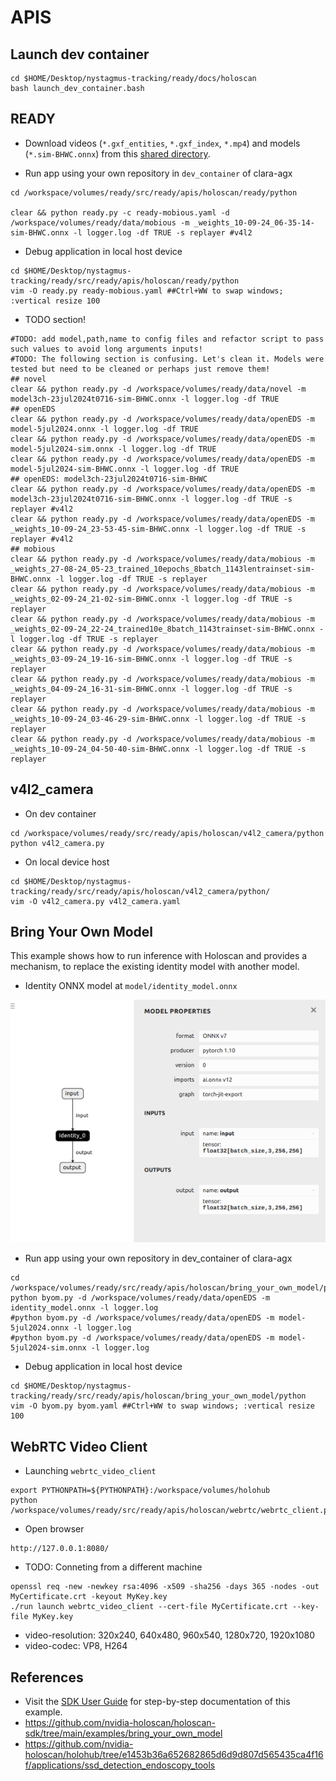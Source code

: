 # APIS

## Launch dev container
```
cd $HOME/Desktop/nystagmus-tracking/ready/docs/holoscan
bash launch_dev_container.bash
```

## READY
* Download videos (`*.gxf_entities`, `*.gxf_index`, `*.mp4`) and models (`*.sim-BHWC.onnx`) from this [shared directory](https://liveuclac-my.sharepoint.com/:f:/r/personal/ccaemxo_ucl_ac_uk/Documents/nvidia-clara-agx/READY-Hawkes-Hackathon-2024/models-and-videos?csf=1&web=1&e=7uNpQH).

* Run app using your own repository in `dev_container` of clara-agx
```
cd /workspace/volumes/ready/src/ready/apis/holoscan/ready/python

clear && python ready.py -c ready-mobious.yaml -d /workspace/volumes/ready/data/mobious -m _weights_10-09-24_06-35-14-sim-BHWC.onnx -l logger.log -df TRUE -s replayer #v4l2
```

* Debug application in local host device
```
cd $HOME/Desktop/nystagmus-tracking/ready/src/ready/apis/holoscan/ready/python
vim -O ready.py ready-mobious.yaml ##Ctrl+WW to swap windows; :vertical resize 100
```

* TODO section!
```
#TODO: add model,path,name to config files and refactor script to pass such values to avoid long arguments inputs!
#TODO: The following section is confusing. Let's clean it. Models were tested but need to be cleaned or perhaps just remove them!
## novel
clear && python ready.py -d /workspace/volumes/ready/data/novel -m model3ch-23jul2024t0716-sim-BHWC.onnx -l logger.log -df TRUE
## openEDS
clear && python ready.py -d /workspace/volumes/ready/data/openEDS -m model-5jul2024.onnx -l logger.log -df TRUE
clear && python ready.py -d /workspace/volumes/ready/data/openEDS -m model-5jul2024-sim.onnx -l logger.log -df TRUE
clear && python ready.py -d /workspace/volumes/ready/data/openEDS -m model-5jul2024-sim-BHWC.onnx -l logger.log -df TRUE
## openEDS: model3ch-23jul2024t0716-sim-BHWC
clear && python ready.py -d /workspace/volumes/ready/data/openEDS -m model3ch-23jul2024t0716-sim-BHWC.onnx -l logger.log -df TRUE -s replayer #v4l2
clear && python ready.py -d /workspace/volumes/ready/data/openEDS -m _weights_10-09-24_23-53-45-sim-BHWC.onnx -l logger.log -df TRUE -s replayer #v4l2
## mobious
clear && python ready.py -d /workspace/volumes/ready/data/mobious -m _weights_27-08-24_05-23_trained_10epochs_8batch_1143lentrainset-sim-BHWC.onnx -l logger.log -df TRUE -s replayer
clear && python ready.py -d /workspace/volumes/ready/data/mobious -m _weights_02-09-24_21-02-sim-BHWC.onnx -l logger.log -df TRUE -s replayer
clear && python ready.py -d /workspace/volumes/ready/data/mobious -m _weights_02-09-24_22-24_trained10e_8batch_1143trainset-sim-BHWC.onnx -l logger.log -df TRUE -s replayer
clear && python ready.py -d /workspace/volumes/ready/data/mobious -m _weights_03-09-24_19-16-sim-BHWC.onnx -l logger.log -df TRUE -s replayer
clear && python ready.py -d /workspace/volumes/ready/data/mobious -m _weights_04-09-24_16-31-sim-BHWC.onnx -l logger.log -df TRUE -s replayer
clear && python ready.py -d /workspace/volumes/ready/data/mobious -m _weights_10-09-24_03-46-29-sim-BHWC.onnx -l logger.log -df TRUE -s replayer
clear && python ready.py -d /workspace/volumes/ready/data/mobious -m _weights_10-09-24_04-50-40-sim-BHWC.onnx -l logger.log -df TRUE -s replayer
```

## v4l2_camera

* On dev container
```
cd /workspace/volumes/ready/src/ready/apis/holoscan/v4l2_camera/python
python v4l2_camera.py
```

* On local device host
```
cd $HOME/Desktop/nystagmus-tracking/ready/src/ready/apis/holoscan/v4l2_camera/python/
vim -O v4l2_camera.py v4l2_camera.yaml
```

## Bring Your Own Model
This example shows how to run inference with Holoscan and provides a mechanism, to replace the existing identity model with another model.
* Identity ONNX model at `model/identity_model.onnx`

![fig](../figs/identity_model_onnx_netronapp.png)

* Run app using your own repository in dev_container of clara-agx
```
cd /workspace/volumes/ready/src/ready/apis/holoscan/bring_your_own_model/python
python byom.py -d /workspace/volumes/ready/data/openEDS -m identity_model.onnx -l logger.log
#python byom.py -d /workspace/volumes/ready/data/openEDS -m model-5jul2024.onnx -l logger.log
#python byom.py -d /workspace/volumes/ready/data/openEDS -m model-5jul2024-sim.onnx -l logger.log
```

* Debug application in local host device
```
cd $HOME/Desktop/nystagmus-tracking/ready/src/ready/apis/holoscan/bring_your_own_model/python
vim -O byom.py byom.yaml ##Ctrl+WW to swap windows; :vertical resize 100
```

## WebRTC Video Client
* Launching `webrtc_video_client`
```
export PYTHONPATH=${PYTHONPATH}:/workspace/volumes/holohub
python /workspace/volumes/ready/src/ready/apis/holoscan/webrtc/webrtc_client.py
```

* Open browser
```
http://127.0.0.1:8080/
```

* TODO: Conneting from a different machine
```
openssl req -new -newkey rsa:4096 -x509 -sha256 -days 365 -nodes -out MyCertificate.crt -keyout MyKey.key
./run launch webrtc_video_client --cert-file MyCertificate.crt --key-file MyKey.key
```
* video-resolution: 320x240, 640x480, 960x540, 1280x720, 1920x1080
* video-codec: VP8, H264


## References
* Visit the [SDK User Guide](https://docs.nvidia.com/holoscan/sdk-user-guide/examples/byom.html) for step-by-step documentation of this example.
* https://github.com/nvidia-holoscan/holoscan-sdk/tree/main/examples/bring_your_own_model 
* https://github.com/nvidia-holoscan/holohub/tree/e1453b36a652682865d6d9d807d565435ca4f16f/applications/ssd_detection_endoscopy_tools
